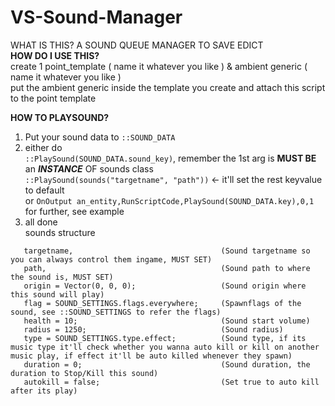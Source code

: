 # VS-Sound-Manager
 WHAT IS THIS? A SOUND QUEUE MANAGER TO SAVE EDICT  
 **HOW DO I USE THIS?**  
 create 1 point_template ( name it whatever you like ) & ambient generic ( name it whatever you like )  
 put the ambient generic inside the template you create and attach this script to the point template  

 **HOW TO PLAYSOUND?**
 1. Put your sound data to `::SOUND_DATA`
 2. either do  
    `::PlaySound(SOUND_DATA.sound_key)`, remember the 1st arg is **MUST BE** an ***INSTANCE*** OF sounds class  
    `::PlaySound(sounds("targetname", "path"))` <- it'll set the rest keyvalue to default  
    or `OnOutput an_entity,RunScriptCode,PlaySound(SOUND_DATA.key),0,1`  
 for further, see example  
 3. all done  
 sounds structure
 ```
    targetname,                                 (Sound targetname so you can always control them ingame, MUST SET)
    path,                                       (Sound path to where the sound is, MUST SET)
    origin = Vector(0, 0, 0);                   (Sound origin where this sound will play)
    flag = SOUND_SETTINGS.flags.everywhere;     (Spawnflags of the sound, see ::SOUND_SETTINGS to refer the flags)
    health = 10;                                (Sound start volume)
    radius = 1250;                              (Sound radius)
    type = SOUND_SETTINGS.type.effect;          (Sound type, if its music type it'll check whether you wanna auto kill or kill on another music play, if effect it'll be auto killed whenever they spawn)
    duration = 0;                               (Sound duration, the duration to Stop/Kill this sound)
    autokill = false;                           (Set true to auto kill after its play)
```
